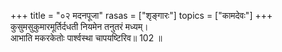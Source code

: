 +++
title = "०२ मदनपूजा"
rasas = ["शृङ्गारः"]
topics = ["कामदेवः"]
+++
कुसुमसुकुमारमूर्तिर्दधती नियमेन तनुतरं मध्यम्।  
आभाति मकरकेतोः पार्श्वस्था चापयष्टिरिव॥ 102 ॥  